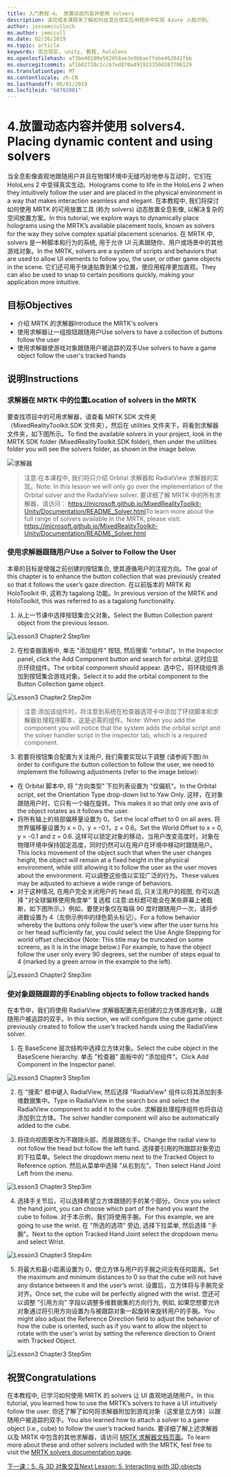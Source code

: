 ```yaml
---
title: 入门教程-4。 放置动态内容并使用 solvers
description: 请完成本课程来了解如何在混合现实应用程序中实现 Azure 人脸识别。
author: jessemcculloch
ms.author: jemccull
ms.date: 02/26/2019
ms.topic: article
keywords: 混合现实, unity, 教程, hololens
ms.openlocfilehash: a73be40180e582058ae3e9bbaeffebe462042fbb
ms.sourcegitcommit: af1602710c1ccb7ed870a491923350d387706129
ms.translationtype: MT
ms.contentlocale: zh-CN
ms.lasthandoff: 08/01/2019
ms.locfileid: "68702001"
---
```

# <a name="4-placing-dynamic-content-and-using-solvers"></a><span data-ttu-id="3a1fd-105">4.放置动态内容并使用 solvers</span><span class="sxs-lookup"><span data-stu-id="3a1fd-105">4. Placing dynamic content and using solvers</span></span>

<span data-ttu-id="3a1fd-106">当全息影像直观地跟随用户并且在物理环境中无缝巧妙地参与互动时，它们在 HoloLens 2 中变得真实生动。</span><span class="sxs-lookup"><span data-stu-id="3a1fd-106">Holograms come to life in the HoloLens 2 when they intuitively follow the user and are placed in the physical environment in a way that makes interaction seamless and elegant.</span></span> <span data-ttu-id="3a1fd-107">在本教程中, 我们将探讨如何使用 MRTK 的可用放置工具 (称为 solvers) 动态放置全息影像, 以解决复杂的空间放置方案。</span><span class="sxs-lookup"><span data-stu-id="3a1fd-107">In this tutorial, we explore ways to dynamically place holograms using the MRTK’s available placement tools, known as solvers for the way they solve complex spatial placement scenarios.</span></span> <span data-ttu-id="3a1fd-108">在 MRTK 中, solvers 是一种脚本和行为的系统, 用于允许 UI 元素跟随你、用户或场景中的其他游戏对象。</span><span class="sxs-lookup"><span data-stu-id="3a1fd-108">In the MRTK, solvers are a system of scripts and behaviors that are used to allow UI elements to follow you, the user, or other game objects in the scene.</span></span> <span data-ttu-id="3a1fd-109">它们还可用于快速贴靠到某个位置，使应用程序更加直观。</span><span class="sxs-lookup"><span data-stu-id="3a1fd-109">They can also be used to snap to certain positions quickly, making your application more intuitive.</span></span> 

## <a name="objectives"></a><span data-ttu-id="3a1fd-110">目标</span><span class="sxs-lookup"><span data-stu-id="3a1fd-110">Objectives</span></span>

* <span data-ttu-id="3a1fd-111">介绍 MRTK 的求解器</span><span class="sxs-lookup"><span data-stu-id="3a1fd-111">Introduce the MRTK's solvers</span></span>
* <span data-ttu-id="3a1fd-112">使用求解器让一组按钮跟随用户</span><span class="sxs-lookup"><span data-stu-id="3a1fd-112">Use solvers to have a collection of buttons follow the user</span></span>
* <span data-ttu-id="3a1fd-113">使用求解器使游戏对象跟随用户被追踪的双手</span><span class="sxs-lookup"><span data-stu-id="3a1fd-113">Use solvers to have a game object follow the user's tracked hands</span></span>

## <a name="instructions"></a><span data-ttu-id="3a1fd-114">说明</span><span class="sxs-lookup"><span data-stu-id="3a1fd-114">Instructions</span></span>

### <a name="location-of-solvers-in-the-mrtk"></a><span data-ttu-id="3a1fd-115">求解器在 MRTK 中的位置</span><span class="sxs-lookup"><span data-stu-id="3a1fd-115">Location of solvers in the MRTK</span></span>
 <span data-ttu-id="3a1fd-116">要查找项目中的可用求解器，请查看 MRTK SDK 文件夹（MixedRealityToolkit.SDK 文件夹），然后在 utilities 文件夹下，将看到求解器文件夹，如下图所示。</span><span class="sxs-lookup"><span data-stu-id="3a1fd-116">To find the available solvers in your project, look in the MRTK SDK folder (MixedRealityToolkit.SDK folder), then under the utilities folder you will see the solvers folder, as shown in the image below.</span></span>

![求解器](images/lesson3_chapter1_step1im.PNG)

><span data-ttu-id="3a1fd-118">注意:在本课程中, 我们将只介绍 Orbital 求解器和 RadialView 求解器的实现。</span><span class="sxs-lookup"><span data-stu-id="3a1fd-118">Note: In this lesson we will only go over the implementation of the Orbital solver and the RadialView solver.</span></span> <span data-ttu-id="3a1fd-119">要详细了解 MRTK 中的所有求解器，请访问： https://microsoft.github.io/MixedRealityToolkit-Unity/Documentation/README_Solver.html</span><span class="sxs-lookup"><span data-stu-id="3a1fd-119">To learn more about the full range of solvers available in the MRTK, please visit: https://microsoft.github.io/MixedRealityToolkit-Unity/Documentation/README_Solver.html</span></span>

### <a name="use-a-solver-to-follow-the-user"></a><span data-ttu-id="3a1fd-120">使用求解器跟随用户</span><span class="sxs-lookup"><span data-stu-id="3a1fd-120">Use a Solver to Follow the User</span></span>
<span data-ttu-id="3a1fd-121">本章的目标是增强之前创建的按钮集合, 使其遵循用户的注视方向。</span><span class="sxs-lookup"><span data-stu-id="3a1fd-121">The goal of this chapter is to enhance the button collection that was previously created so that it follows the user’s gaze direction.</span></span> <span data-ttu-id="3a1fd-122">在以前版本的 MRTK 和 HoloToolkit 中, 这称为 tagalong 功能。</span><span class="sxs-lookup"><span data-stu-id="3a1fd-122">In previous version of the MRTK and HoloToolkit, this was referred to as a tagalong functionality.</span></span>

1. <span data-ttu-id="3a1fd-123">从上一节课中选择按钮集合父对象。</span><span class="sxs-lookup"><span data-stu-id="3a1fd-123">Select the Button Collection parent object from the previous lesson.</span></span>

![Lesson3 Chapter2 Step1im](images/Lesson3_chapter2_step1im.PNG)

2. <span data-ttu-id="3a1fd-125">在检查器面板中, 单击 "添加组件" 按钮, 然后搜索 "orbital"。</span><span class="sxs-lookup"><span data-stu-id="3a1fd-125">In the Inspector panel, click the Add Component button and search for orbital.</span></span> <span data-ttu-id="3a1fd-126">这时应显示环绕组件。</span><span class="sxs-lookup"><span data-stu-id="3a1fd-126">The orbital component should appear.</span></span> <span data-ttu-id="3a1fd-127">选中它，将环绕组件添加到按钮集合游戏对象。</span><span class="sxs-lookup"><span data-stu-id="3a1fd-127">Select it to add the orbital component to the Button Collection game object.</span></span>

![Lesson3 Chapter2 Step2im](images/Lesson3_Chapter2_step2im.PNG)

><span data-ttu-id="3a1fd-129">注意:添加该组件时，将注意到系统在检查器选项卡中添加了环绕脚本和求解器处理程序脚本，这是必需的组件。</span><span class="sxs-lookup"><span data-stu-id="3a1fd-129">Note: When you add the component you will notice that the system adds the orbital script and the solver handler script in the inspector tab, which is a required component.</span></span> 

3. <span data-ttu-id="3a1fd-130">若要将按钮集合配置为关注用户, 我们需要实现以下调整 (请参阅下图):</span><span class="sxs-lookup"><span data-stu-id="3a1fd-130">In order to configure the button collection to follow the user, we need to implement the following adjustments (refer to the image below):</span></span>
- <span data-ttu-id="3a1fd-131">在 Orbital 脚本中, 将 "方向类型" 下拉列表设置为 "仅偏航"。</span><span class="sxs-lookup"><span data-stu-id="3a1fd-131">In the Orbital script, set the Orientation Type drop-down list to Yaw Only.</span></span> <span data-ttu-id="3a1fd-132">这样，在对象跟随用户时，它只有一个轴在旋转。</span><span class="sxs-lookup"><span data-stu-id="3a1fd-132">This makes it so that only one axis of the object rotates as it follows the user.</span></span>
- <span data-ttu-id="3a1fd-133">将所有轴上的局部偏移量设置为 0。</span><span class="sxs-lookup"><span data-stu-id="3a1fd-133">Set the local offset to 0 on all axes.</span></span> <span data-ttu-id="3a1fd-134">将世界偏移量设置为 x = 0，y = -0.1，z = 0.6。</span><span class="sxs-lookup"><span data-stu-id="3a1fd-134">Set the World Offset to x = 0, y = -0.1 and z = 0.6.</span></span> <span data-ttu-id="3a1fd-135">这样可以锁定对象的移动，当用户改变高度时，对象在物理环境中保持固定高度，同时仍然可以在用户在环境中移动时跟随用户。</span><span class="sxs-lookup"><span data-stu-id="3a1fd-135">This locks movement of the object such that when the user changes height, the object will remain at a fixed height in the physical environment, while still allowing it to follow the user as the user moves about the environment.</span></span> <span data-ttu-id="3a1fd-136">可以调整这些值以实现广泛的行为。</span><span class="sxs-lookup"><span data-stu-id="3a1fd-136">These values may be adjusted to achieve a wide range of behaviors.</span></span>
- <span data-ttu-id="3a1fd-137">对于这种情况, 在用户完全关闭用户的 head 后, 只关注用户的视图, 你可以选择 "对全球偏移使用角度单" 复选框 (注意:此标题可能会在某些屏幕上被截断，如下图所示。）例如，要使对象仅在每隔 90 度时跟随用户一次，请将步进数设置为 4（左侧示例中的绿色箭头标记）。</span><span class="sxs-lookup"><span data-stu-id="3a1fd-137">For a follow behavior whereby the buttons only follow the user’s view after the user turns his or her head sufficiently far, you could select the Use Angle Stepping for world offset checkbox (Note: This title may be truncated on some screens, as it is in the image below.) For example, to have the object follow the user only every 90 degrees, set the number of steps equal to 4 (marked by a green arrow in the example to the left).</span></span> 

![Lesson3 Chapter2 Step3im](images/Lesson3_chapter2_step3im.PNG)

### <a name="enabling-objects-to-follow-tracked-hands"></a><span data-ttu-id="3a1fd-139">使对象跟随跟踪的手</span><span class="sxs-lookup"><span data-stu-id="3a1fd-139">Enabling objects to follow tracked hands</span></span>

<span data-ttu-id="3a1fd-140">在本节中，我们将使用 RadialView 求解器配置先前创建的立方体游戏对象，以跟随用户被追踪的双手。</span><span class="sxs-lookup"><span data-stu-id="3a1fd-140">In this section, we will configure the cube game object previously created to follow the user’s tracked hands using the RadialView solver.</span></span>

1. <span data-ttu-id="3a1fd-141">在 BaseScene 层次结构中选择立方体对象。</span><span class="sxs-lookup"><span data-stu-id="3a1fd-141">Select the cube object in the BaseScene hierarchy.</span></span> <span data-ttu-id="3a1fd-142">单击 "检查器" 面板中的 "添加组件"。</span><span class="sxs-lookup"><span data-stu-id="3a1fd-142">Click Add Component in the Inspector panel.</span></span> 

![Lesson3 Chapter3 Step1im](images/Lesson3_Chapter3_step1im.PNG)

2. <span data-ttu-id="3a1fd-144">在 "搜索" 框中键入 RadialView, 然后选择 "RadialView" 组件以将其添加到多维数据集中。</span><span class="sxs-lookup"><span data-stu-id="3a1fd-144">Type in RadialView in the search box and select the RadialView component to add it to the cube.</span></span> <span data-ttu-id="3a1fd-145">求解器处理程序组件也将自动添加到立方体。</span><span class="sxs-lookup"><span data-stu-id="3a1fd-145">The solver handler component will also be automatically added to the cube.</span></span>

3. <span data-ttu-id="3a1fd-146">将径向视图更改为不跟随头部，而是跟随左手。</span><span class="sxs-lookup"><span data-stu-id="3a1fd-146">Change the radial view to not follow the head but follow the left hand.</span></span> <span data-ttu-id="3a1fd-147">选择要引用的所跟踪对象旁边的下拉菜单。</span><span class="sxs-lookup"><span data-stu-id="3a1fd-147">Select the dropdown menu next to the Tracked Object to Reference option.</span></span> <span data-ttu-id="3a1fd-148">然后从菜单中选择 "从右到左"。</span><span class="sxs-lookup"><span data-stu-id="3a1fd-148">Then select Hand Joint Left from the menu.</span></span>

![Lesson3 Chapter3 Step3im](images/Lesson3_chapter3_step3im.PNG)

4. <span data-ttu-id="3a1fd-150">选择手关节后，可以选择希望立方体跟随的手的某个部分。</span><span class="sxs-lookup"><span data-stu-id="3a1fd-150">Once you select the hand joint, you can choose which part of the hand you want the cube to follow.</span></span> <span data-ttu-id="3a1fd-151">对于本示例，我们将使用手腕。</span><span class="sxs-lookup"><span data-stu-id="3a1fd-151">For this example, we are going to use the wrist.</span></span> <span data-ttu-id="3a1fd-152">在 "所选的选项" 旁边, 选择下拉菜单, 然后选择 "手腕"。</span><span class="sxs-lookup"><span data-stu-id="3a1fd-152">Next to the option Tracked Hand Joint select the dropdown menu and select Wrist.</span></span> 

![Lesson3 Chapter3 Step4im](images/Lesson3_chapter3_step4im.PNG)

5. <span data-ttu-id="3a1fd-154">将最大和最小距离设置为 0，使立方体与用户的手腕之间没有任何距离。</span><span class="sxs-lookup"><span data-stu-id="3a1fd-154">Set the maximum and minimum distances to 0 so that the cube will not have any distance between it and the user’s wrist.</span></span> <span data-ttu-id="3a1fd-155">设置后，立方体将与手腕完全对齐。</span><span class="sxs-lookup"><span data-stu-id="3a1fd-155">Once set, the cube will be perfectly aligned with the wrist.</span></span> <span data-ttu-id="3a1fd-156">您还可以调整 "引用方向" 字段以调整多维数据集的方向行为, 例如, 如果您想要允许对象通过将引用方向设置为与被跟踪对象一起旋转来旋转用户的手腕。</span><span class="sxs-lookup"><span data-stu-id="3a1fd-156">You might also adjust the Reference Direction field to adjust the behavior of how the cube is oriented, such as if you want to allow the object to rotate with the user's wrist by setting the reference direction to Orient with Tracked Object.</span></span>

![Lesson3 Chapter3 Step5im](images/Lesson3_chapter3_step5im.PNG)

## <a name="congratulations"></a><span data-ttu-id="3a1fd-158">祝贺</span><span class="sxs-lookup"><span data-stu-id="3a1fd-158">Congratulations</span></span>
<span data-ttu-id="3a1fd-159">在本教程中, 已学习如何使用 MRTK 的 solvers 让 UI 直观地追随用户。</span><span class="sxs-lookup"><span data-stu-id="3a1fd-159">In this tutorial, you learned how to use the MRTK’s solvers to have a UI intuitively follow the user.</span></span> <span data-ttu-id="3a1fd-160">你还了解了如何将求解器附加到游戏对象（这里是立方体）以跟随用户被追踪的双手。</span><span class="sxs-lookup"><span data-stu-id="3a1fd-160">You also learned how to attach a solver to a game object (i.e., cube) to follow the user’s tracked hands.</span></span> <span data-ttu-id="3a1fd-161">要详细了解上述求解器以及 MRTK 中包含的其他求解器，请访问 [MRTK 求解器文档页面](https://microsoft.github.io/MixedRealityToolkit-Unity/Documentation/README_Solver.html)。</span><span class="sxs-lookup"><span data-stu-id="3a1fd-161">To learn more about these and other solvers included with the MRTK, feel free to visit the [MRTK solvers documentation page](https://microsoft.github.io/MixedRealityToolkit-Unity/Documentation/README_Solver.html).</span></span>

[<span data-ttu-id="3a1fd-162">下一课：5.  与 3D 对象交互</span><span class="sxs-lookup"><span data-stu-id="3a1fd-162">Next Lesson: 5.    Interacting with 3D objects</span></span>](mrlearning-base-ch4.md)

